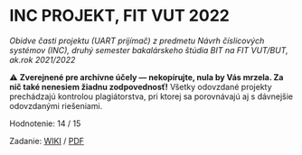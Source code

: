 # INC PROJEKT, FIT VUT 2022

*Obidve časti projektu (UART prijímač) z predmetu Návrh číslicových systémov (INC), druhý semester bakalárskeho štúdia BIT na FIT VUT/BUT, ak.rok 2021/2022*

⚠️ **Zverejnené pre archívne účely — nekopírujte, nula by Vás mrzela. Za nič také nenesiem žiadnu zodpovednosť!** Všetky odovzdané projekty prechádzajú kontrolou plagiátorstva, pri ktorej sa porovnávajú aj s dávnejšie odovzdanými riešeniami.
<br>

Hodnotenie: 14 / 15<br>

Zadanie: [WIKI](https://wis.fit.vutbr.cz/FIT/st/cwk.php.cs?title=Projekt&csid=773564&id=14668) / [PDF](https://wis.fit.vutbr.cz/FIT/st/cfs.php/course/INC-IT/projects/zadani.pdf)
